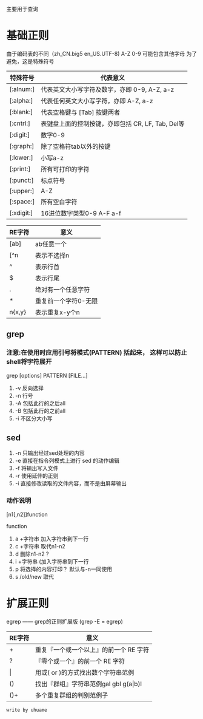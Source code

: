 主要用于查询
# 基础正则

由于编码表的不同（zh\_CN.big5 en\_US.UTF-8) A-Z 0-9 可能包含其他字母
为了避免，这是特殊符号

| 特殊符号   | 代表意义                                          |
|------------|---------------------------------------------------|
| [:alnum:]  | 代表英文大小写字符及数字，亦即 0-9, A-Z, a-z      |
| [:alpha:]  | 代表任何英文大小写字符，亦即 A-Z, a-z             |
| [:blank:]  | 代表空格键与 [Tab] 按键两者                       |
| [:cntrl:]  | 表键盘上面的控制按键，亦即包括 CR, LF, Tab, Del等 |
| [:digit:]  | 数字0-9                                           |
| [:graph:]  | 除了空格符tab以外的按键                           |
| [:lower:]  | 小写a-z                                           |
| [:print:]  | 所有可打印的字符                                  |
| [:punct:]  | 标点符号                                          |
| [:upper:]  | A-Z                                               |
| [:space:]  | 所有空白字符                                      |
| [:xdigit:] | 16进位数字类型0-9 A-F a-f                         |

| RE字符   | 意义                 |
|----------|----------------------|
| [ab]     | ab任意一个           |
| [^n      | 表示不选择n          |
| ^        | 表示行首             |
| $        | 表示行尾             |
| .        | 绝对有一个任意字符   |
| \*       | 重复前一个字符0-无限 |
| n\{x,y\} | 表示重复x-y个n       |

## grep 
### 注意:在使用时应用引号将模式(PATTERN) 括起来， 这样可以防止shell将字符展开

grep [options] PATTERN [FILE...]

1. -v 反向选择
1. -n 行号
1. -A 包括此行的之后all
1. -B 包括此行的之前all
1. -i 不区分大小写

## sed
1. -n 只输出经过sed处理的内容
1. -e 直接在指令列模式上进行 sed 的动作编辑
1. -f 将输出写入文件
1. -r 使用延伸的正则
1. -i 直接修改读取的文件内容，而不是由屏幕输出

### 动作说明
[n1[,n2]]function

function
1. a +字符串 加入字符串到下一行
1. c +字符串 取代n1-n2 
1. d 删除n1-n2？
1. i +字符串 (加入字符串到下一行
1. p 将选择的内容打印？ 默认与-n一同使用
1. s /old/new 取代

# 扩展正则

egrep —— grep的正则扩展版
(grep -E = egrep)

| RE字符 | 意义                                   |
|--------|----------------------------------------|
| +      | 重复『一个或一个以上』的前一个 RE 字符 |
| ?      | 『零个或一个』的前一个 RE 字符         |
| \|     | 用或( or )的方式找出数个字符串范例     |
| ()     | 找出『群组』字符串范例gal gbl g(a\|b)l |
| ()+    | 多个重复群组的判别范例子               |

```write by uhuame```

